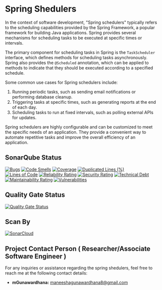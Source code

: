 # **Spring Shedulers**

In the context of software development, "Spring schedulers" typically refers to the scheduling capabilities provided by the Spring Framework, a popular framework for building Java applications. Spring provides several mechanisms for scheduling tasks to be executed at specific times or intervals.

The primary component for scheduling tasks in Spring is the `TaskScheduler` interface, which defines methods for scheduling tasks asynchronously. Spring also provides the `@Scheduled` annotation, which can be applied to methods to indicate that they should be executed according to a specified schedule.

Some common use cases for Spring schedulers include:

1. Running periodic tasks, such as sending email notifications or performing database cleanup.
2. Triggering tasks at specific times, such as generating reports at the end of each day.
3. Scheduling tasks to run at fixed intervals, such as polling external APIs for updates.

Spring schedulers are highly configurable and can be customized to meet the specific needs of an application. They provide a convenient way to automate repetitive tasks and improve the overall efficiency of an application.

## **SonarQube Status**

[![Bugs](https://sonarcloud.io/api/project_badges/measure?project=mGunawardhana_Java-jobs--spring-schedulers&metric=bugs)](https://sonarcloud.io/summary/new_code?id=mGunawardhana_Java-jobs--spring-schedulers)
[![Code Smells](https://sonarcloud.io/api/project_badges/measure?project=mGunawardhana_Java-jobs--spring-schedulers&metric=code_smells)](https://sonarcloud.io/summary/new_code?id=mGunawardhana_Java-jobs--spring-schedulers)
[![Coverage](https://sonarcloud.io/api/project_badges/measure?project=mGunawardhana_Java-jobs--spring-schedulers&metric=coverage)](https://sonarcloud.io/summary/new_code?id=mGunawardhana_Java-jobs--spring-schedulers)
[![Duplicated Lines (%)](https://sonarcloud.io/api/project_badges/measure?project=mGunawardhana_Java-jobs--spring-schedulers&metric=duplicated_lines_density)](https://sonarcloud.io/summary/new_code?id=mGunawardhana_Java-jobs--spring-schedulers)
[![Lines of Code](https://sonarcloud.io/api/project_badges/measure?project=mGunawardhana_Java-jobs--spring-schedulers&metric=ncloc)](https://sonarcloud.io/summary/new_code?id=mGunawardhana_Java-jobs--spring-schedulers)
[![Reliability Rating](https://sonarcloud.io/api/project_badges/measure?project=mGunawardhana_Java-jobs--spring-schedulers&metric=reliability_rating)](https://sonarcloud.io/summary/new_code?id=mGunawardhana_Java-jobs--spring-schedulers)
[![Security Rating](https://sonarcloud.io/api/project_badges/measure?project=mGunawardhana_Java-jobs--spring-schedulers&metric=security_rating)](https://sonarcloud.io/summary/new_code?id=mGunawardhana_Java-jobs--spring-schedulers)
[![Technical Debt](https://sonarcloud.io/api/project_badges/measure?project=mGunawardhana_Java-jobs--spring-schedulers&metric=sqale_index)](https://sonarcloud.io/summary/new_code?id=mGunawardhana_Java-jobs--spring-schedulers)
[![Maintainability Rating](https://sonarcloud.io/api/project_badges/measure?project=mGunawardhana_Java-jobs--spring-schedulers&metric=sqale_rating)](https://sonarcloud.io/summary/new_code?id=mGunawardhana_Java-jobs--spring-schedulers)
[![Vulnerabilities](https://sonarcloud.io/api/project_badges/measure?project=mGunawardhana_Java-jobs--spring-schedulers&metric=vulnerabilities)](https://sonarcloud.io/summary/new_code?id=mGunawardhana_Java-jobs--spring-schedulers)

## **Quality Gate Status**

[![Quality Gate Status](https://sonarcloud.io/api/project_badges/measure?project=mGunawardhana_Java-jobs--spring-schedulers&metric=alert_status)](https://sonarcloud.io/summary/new_code?id=mGunawardhana_Java-jobs--spring-schedulers)


## **Scan By**

[![SonarCloud](https://sonarcloud.io/images/project_badges/sonarcloud-black.svg)](https://sonarcloud.io/summary/new_code?id=mGunawardhana_Java-jobs--spring-schedulers)

## **Project Contact Person ( Researcher/Associate Software Engineer )**

For any inquiries or assistance regarding the spring shedulers,
feel free to reach me at the following contact details:

- **mGunawardhana:** [maneeshagunawardhana8@gmail.com](maneeshagunawardhana8@gmail.com)

